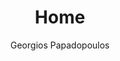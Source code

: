 ---
layout: home
title: Home
landing-title: 'Your guide to the best board games.'
description: Welcome page
image: null
author: Georgios Papadopoulos
show_tile: false
---